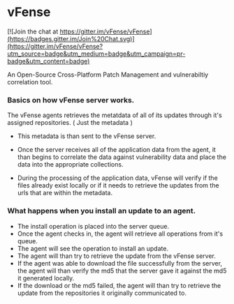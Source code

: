 vFense
======

[![Join the chat at https://gitter.im/vFense/vFense](https://badges.gitter.im/Join%20Chat.svg)](https://gitter.im/vFense/vFense?utm_source=badge&utm_medium=badge&utm_campaign=pr-badge&utm_content=badge)

An Open-Source Cross-Platform Patch Management and vulnerabiltiy correlation tool.

### Basics on how vFense server works.

The vFense agents retrieves the metatdata of all of its updates through it's assigned repositories. ( Just the metadata )
 * This metadata is than sent to the vFense server.

 * Once the server receives all of the application data from the agent, it than begins to correlate the data against vulnerability data and place the data
  into the appropriate collections.

 * During the processing of the application data, vFense will verify if the files already exist locally or if it needs
    to retrieve the updates from the urls that are within the metadata.

### What happens when you install an update to an agent.
 * The install operation is placed into the server queue.
 * Once the agent checks in, the agent will retrieve all operations from it's queue.
 * The agent will see the operation to install an update.
 * The agent will than try to retrieve the update from the vFense server.
 * If the agent was able to download the file successfully from the server, the agent will than verify the md5 that the server gave it
    against the md5 it generated locally.
 * If the download or the md5 failed, the agent will than try to retrieve the update from the repositories it originally communicated to.
